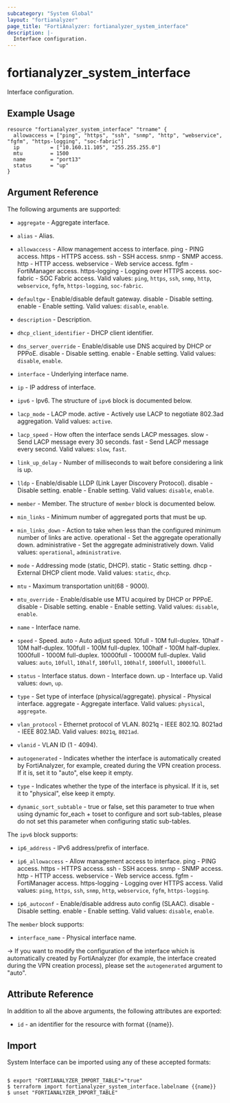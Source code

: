 ```yaml
---
subcategory: "System Global"
layout: "fortianalyzer"
page_title: "FortiAnalyzer: fortianalyzer_system_interface"
description: |-
  Interface configuration.
---
```


# fortianalyzer_system_interface
Interface configuration.

## Example Usage

```hcl
resource "fortianalyzer_system_interface" "trname" {
  allowaccess = ["ping", "https", "ssh", "snmp", "http", "webservice", "fgfm", "https-logging", "soc-fabric"]
  ip          = ["10.160.11.105", "255.255.255.0"]
  mtu         = 1500
  name        = "port13"
  status      = "up"
}
```

## Argument Reference


The following arguments are supported:


* `aggregate` - Aggregate interface.
* `alias` - Alias.
* `allowaccess` - Allow management access to interface. ping - PING access. https - HTTPS access. ssh - SSH access. snmp - SNMP access. http - HTTP access. webservice - Web service access. fgfm - FortiManager access. https-logging - Logging over HTTPS access. soc-fabric - SOC Fabric access. Valid values: `ping`, `https`, `ssh`, `snmp`, `http`, `webservice`, `fgfm`, `https-logging`, `soc-fabric`.

* `defaultgw` - Enable/disable default gateway. disable - Disable setting. enable - Enable setting. Valid values: `disable`, `enable`.

* `description` - Description.
* `dhcp_client_identifier` - DHCP client identifier.
* `dns_server_override` - Enable/disable use DNS acquired by DHCP or PPPoE. disable - Disable setting. enable - Enable setting. Valid values: `disable`, `enable`.

* `interface` - Underlying interface name.
* `ip` - IP address of interface.
* `ipv6` - Ipv6. The structure of `ipv6` block is documented below.
* `lacp_mode` - LACP mode. active - Actively use LACP to negotiate 802.3ad aggregation. Valid values: `active`.

* `lacp_speed` - How often the interface sends LACP messages. slow - Send LACP message every 30 seconds. fast - Send LACP message every second. Valid values: `slow`, `fast`.

* `link_up_delay` - Number of milliseconds to wait before considering a link is up.
* `lldp` - Enable/disable LLDP (Link Layer Discovery Protocol). disable - Disable setting. enable - Enable setting. Valid values: `disable`, `enable`.

* `member` - Member. The structure of `member` block is documented below.
* `min_links` - Minimum number of aggregated ports that must be up.
* `min_links_down` - Action to take when less than the configured minimum number of links are active. operational - Set the aggregate operationally down. administrative - Set the aggregate administratively down. Valid values: `operational`, `administrative`.

* `mode` - Addressing mode (static, DHCP). static - Static setting. dhcp - External DHCP client mode. Valid values: `static`, `dhcp`.

* `mtu` - Maximum transportation unit(68 - 9000).
* `mtu_override` - Enable/disable use MTU acquired by DHCP or PPPoE. disable - Disable setting. enable - Enable setting. Valid values: `disable`, `enable`.

* `name` - Interface name.
* `speed` - Speed. auto - Auto adjust speed. 10full - 10M full-duplex. 10half - 10M half-duplex. 100full - 100M full-duplex. 100half - 100M half-duplex. 1000full - 1000M full-duplex. 10000full - 10000M full-duplex. Valid values: `auto`, `10full`, `10half`, `100full`, `100half`, `1000full`, `10000full`.

* `status` - Interface status. down - Interface down. up - Interface up. Valid values: `down`, `up`.

* `type` - Set type of interface (physical/aggregate). physical - Physical interface. aggregate - Aggregate interface. Valid values: `physical`, `aggregate`.

* `vlan_protocol` - Ethernet protocol of VLAN. 8021q - IEEE 802.1Q. 8021ad - IEEE 802.1AD. Valid values: `8021q`, `8021ad`.

* `vlanid` - VLAN ID (1 - 4094).
* `autogenerated` - Indicates whether the interface is automatically created by FortiAnalyzer, for example, created during the VPN creation process. If it is, set it to "auto", else keep it empty.
* `type` - Indicates whether the type of the interface is physical. If it is, set it to "physical", else keep it empty.
* `dynamic_sort_subtable` - true or false, set this parameter to true when using dynamic for_each + toset to configure and sort sub-tables, please do not set this parameter when configuring static sub-tables.

The `ipv6` block supports:

* `ip6_address` - IPv6 address/prefix of interface.
* `ip6_allowaccess` - Allow management access to interface. ping - PING access. https - HTTPS access. ssh - SSH access. snmp - SNMP access. http - HTTP access. webservice - Web service access. fgfm - FortiManager access. https-logging - Logging over HTTPS access. Valid values: `ping`, `https`, `ssh`, `snmp`, `http`, `webservice`, `fgfm`, `https-logging`.

* `ip6_autoconf` - Enable/disable address auto config (SLAAC). disable - Disable setting. enable - Enable setting. Valid values: `disable`, `enable`.


The `member` block supports:

* `interface_name` - Physical interface name.

-> If you want to modify the configuration of the interface which is automatically created by FortiAnalyzer (for example, the interface created during the VPN creation process), please set the `autogenerated` argument to "auto".


## Attribute Reference

In addition to all the above arguments, the following attributes are exported:
* `id` - an identifier for the resource with format {{name}}.

## Import

System Interface can be imported using any of these accepted formats:
```

$ export "FORTIANALYZER_IMPORT_TABLE"="true"
$ terraform import fortianalyzer_system_interface.labelname {{name}}
$ unset "FORTIANALYZER_IMPORT_TABLE"
```

